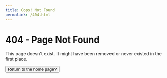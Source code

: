 ```yaml
---
title: Oops! Not Found
permalink: /404.html
---
```



# 404 - Page Not Found
This page doesn't exist. It might have been removed or never existed in the first place.

<a class="page-not-found" href="/"><button>Return to the home page?</button></a>
